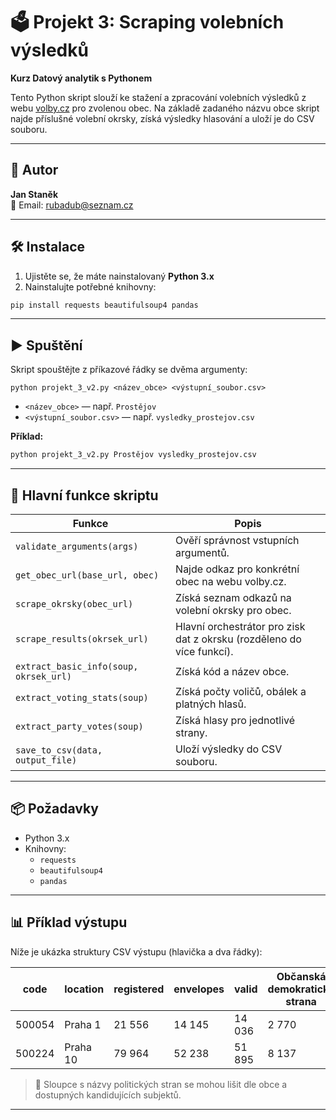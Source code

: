 # 🗳️ Projekt 3: Scraping volebních výsledků  
**Kurz Datový analytik s Pythonem**

Tento Python skript slouží ke stažení a zpracování volebních výsledků z webu [volby.cz](https://www.volby.cz/pls/ps2017nss/ps3?xjazyk=CZ) pro zvolenou obec. Na základě zadaného názvu obce skript najde příslušné volební okrsky, získá výsledky hlasování a uloží je do CSV souboru.

---

## 👤 Autor  
**Jan Staněk**  
📧 Email: [rubadub@seznam.cz](mailto:rubadub@seznam.cz)

---

## 🛠️ Instalace

1. Ujistěte se, že máte nainstalovaný **Python 3.x**
2. Nainstalujte potřebné knihovny:
```bash
pip install requests beautifulsoup4 pandas
```

---

## ▶️ Spuštění

Skript spouštějte z příkazové řádky se dvěma argumenty:

```
python projekt_3_v2.py <název_obce> <výstupní_soubor.csv>
```

- `<název_obce>` — např. `Prostějov`
- `<výstupní_soubor.csv>` — např. `vysledky_prostejov.csv`

**Příklad:**
```bash
python projekt_3_v2.py Prostějov vysledky_prostejov.csv
```

---

## 🧩 Hlavní funkce skriptu

| Funkce | Popis |
|--------|-------|
| `validate_arguments(args)` | Ověří správnost vstupních argumentů. |
| `get_obec_url(base_url, obec)` | Najde odkaz pro konkrétní obec na webu volby.cz. |
| `scrape_okrsky(obec_url)` | Získá seznam odkazů na volební okrsky pro obec. |
| `scrape_results(okrsek_url)` | Hlavní orchestrátor pro zisk dat z okrsku (rozděleno do více funkcí). |
| `extract_basic_info(soup, okrsek_url)` | Získá kód a název obce. |
| `extract_voting_stats(soup)` | Získá počty voličů, obálek a platných hlasů. |
| `extract_party_votes(soup)` | Získá hlasy pro jednotlivé strany. |
| `save_to_csv(data, output_file)` | Uloží výsledky do CSV souboru. |

---

## 📦 Požadavky

- Python 3.x  
- Knihovny:  
  - `requests`  
  - `beautifulsoup4`  
  - `pandas`

---

## 📊 Příklad výstupu

Níže je ukázka struktury CSV výstupu (hlavička a dva řádky):

| code   | location  | registered | envelopes | valid | Občanská demokratická strana | Česká pirátská strana | ANO 2011 | ... |
|--------|-----------|------------|-----------|--------|-------------------------------|------------------------|----------|-----|
| 500054 | Praha 1   | 21 556     | 14 145    | 14 036 | 2 770                         | 2 332                  | 2 617    | ... |
| 500224 | Praha 10  | 79 964     | 52 238    | 51 895 | 8 137                         | 9 355                  | 2 998    | ... |

> 🔎 Sloupce s názvy politických stran se mohou lišit dle obce a dostupných kandidujících subjektů.

---